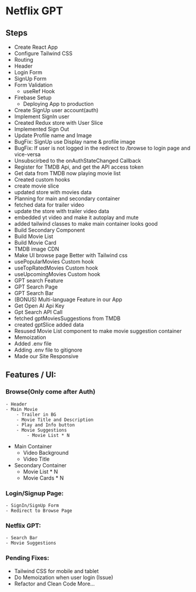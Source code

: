 # Netflix GPT

## Steps

- Create React App
- Configure Tailwind CSS
- Routing
- Header
- Login Form
- SignUp Form
- Form Validation
  - useRef Hook
- Firebase Setup
  - Deploying App to production
- Create SignUp user account(auth)
- Implement SignIn user
- Created Redux store with User Slice
- Implemented Sign Out
- Update Profile name and Image
- BugFix: SignUp use Display name & profile image
- BugFix: If user is not logged in the redirect to /browse to login page and vice-versa
- Unsubscirbed to the onAuthStateChanged Callback
- Register for TMDB Api, and get the API access token
- Get data from TMDB now playing movie list
- Created custom hooks
- create movie slice
- updated store with movies data
- Planning for main and secondary container
- fetched data for trailer video
- update the store with trailer video data
- embedded yt video and make it autoplay and mute
- added tailwind classes to make main container looks good
- Build Secondary Component
- Build Movie List
- Build Movie Card
- TMDB image CDN
- Make UI browse page Better with Tailwind css
- usePopularMovies Custom hook
- useTopRatedMovies Custom hook
- useUpcomingMovies Custom hook
- GPT search Feature
- GPT Search Page
- GPT Search Bar
- (BONUS) Multi-language Feature in our App
- Get Open AI Api Key
- Gpt Search API Call
- fetched gptMoviesSuggestions from TMDB
- created gptSlice added data
- Resused Movie List component to make movie suggestion container
- Memoization
- Added .env file
- Adding .env file to gitignore
- Made our Site Responsive

## Features / UI:

### Browse(Only come after Auth)

    - Header
    - Main Movie
        - Trailer in BG
        - Movie Title and Description
        - Play and Info button
        - Movie Suggestions
            - Movie List * N

- Main Container
  - Video Background
  - Video Title
- Secondary Container
  - Movie List \* N
  - Movie Cards \* N

### Login/Signup Page:

    - SignIn/SignUp Form
    - Redirect to Browse Page

### Netflix GPT:

    - Search Bar
    - Movie Suggestions

### Pending Fixes:

- Tailwind CSS for mobile and tablet
- Do Memoization when user login (Issue)
- Refactor and Clean Code More...
